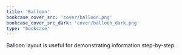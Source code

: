 ```yaml
---
title: 'Balloon'
bookcase_cover_src: 'cover/balloon.png'
bookcase_cover_src_dark: 'cover/balloon_dark.png'
type: "bookcase"
---
```


Balloon layout is useful for demonstrating information step-by-step.
